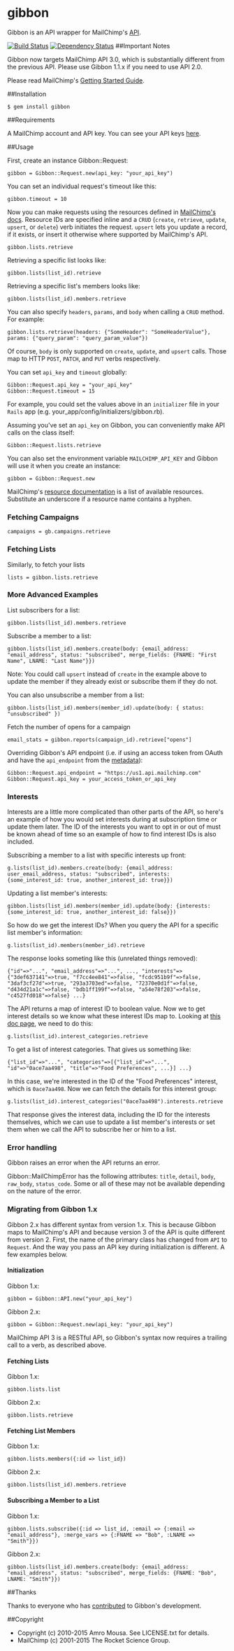 # gibbon

Gibbon is an API wrapper for MailChimp's [API](http://kb.mailchimp.com/api/).

[![Build Status](https://secure.travis-ci.org/amro/gibbon.png)](http://travis-ci.org/amro/gibbon)
[![Dependency Status](https://gemnasium.com/amro/gibbon.png)](https://gemnasium.com/amro/gibbon)
##Important Notes

Gibbon now targets MailChimp API 3.0, which is substantially different from the previous API. Please use Gibbon 1.1.x if you need to use API 2.0.

Please read MailChimp's [Getting Started Guide](http://kb.mailchimp.com/api/article/api-3-overview).

##Installation

    $ gem install gibbon

##Requirements

A MailChimp account and API key. You can see your API keys [here](http://admin.mailchimp.com/account/api).

##Usage

First, create an instance Gibbon::Request:

    gibbon = Gibbon::Request.new(api_key: "your_api_key")

You can set an individual request's timeout like this:

    gibbon.timeout = 10

Now you can make requests using the resources defined in [MailChimp's docs](http://kb.mailchimp.com/api/resources). Resource IDs
are specified inline and a `CRUD` (`create`, `retrieve`, `update`, `upsert`, or `delete`) verb initiates the request. `upsert` lets you update a record, if it exists, or insert it otherwise where supported by MailChimp's API.

    gibbon.lists.retrieve

Retrieving a specific list looks like:

    gibbon.lists(list_id).retrieve

Retrieving a specific list's members looks like:

    gibbon.lists(list_id).members.retrieve

You can also specify `headers`, `params`, and `body` when calling a `CRUD` method. For example:

    gibbon.lists.retrieve(headers: {"SomeHeader": "SomeHeaderValue"}, params: {"query_param": "query_param_value"})

Of course, `body` is only supported on `create`, `update`, and `upsert` calls. Those map to HTTP `POST`, `PATCH`, and `PUT` verbs respectively.

You can set `api_key` and `timeout` globally:

    Gibbon::Request.api_key = "your_api_key"
    Gibbon::Request.timeout = 15

For example, you could set the values above in an `initializer` file in your `Rails` app (e.g. your\_app/config/initializers/gibbon.rb).

Assuming you've set an `api_key` on Gibbon, you can conveniently make API calls on the class itself:

    Gibbon::Request.lists.retrieve

You can also set the environment variable `MAILCHIMP_API_KEY` and Gibbon will use it when you create an instance:

    gibbon = Gibbon::Request.new

MailChimp's [resource documentation](http://kb.mailchimp.com/api/resources) is a list of available resources. Substitute an underscore if
a resource name contains a hyphen.

### Fetching Campaigns

    campaigns = gb.campaigns.retrieve

### Fetching Lists

Similarly, to fetch your lists

    lists = gibbon.lists.retrieve

### More Advanced Examples

List subscribers for a list:

    gibbon.lists(list_id).members.retrieve

Subscribe a member to a list:

    gibbon.lists(list_id).members.create(body: {email_address: "email_address", status: "subscribed", merge_fields: {FNAME: "First Name", LNAME: "Last Name"}})

Note: You could call `upsert` instead of `create` in the example above to update the member if they already exist or subscribe them if they do not.

You can also unsubscribe a member from a list:

    gibbon.lists(list_id).members(member_id).update(body: { status: "unsubscribed" })

Fetch the number of opens for a campaign

    email_stats = gibbon.reports(campaign_id).retrieve["opens"]

Overriding Gibbon's API endpoint (i.e. if using an access token from OAuth and have the `api_endpoint` from the [metadata](http://apidocs.mailchimp.com/oauth2/)):

    Gibbon::Request.api_endpoint = "https://us1.api.mailchimp.com"
    Gibbon::Request.api_key = your_access_token_or_api_key

### Interests

Interests are a little more complicated than other parts of the API, so here's an example of how you would set interests during at subscription time or update them later. The ID of the interests you want to opt in or out of must be known ahead of time so an example of how to find interest IDs is also included.

Subscribing a member to a list with specific interests up front:

    g.lists(list_id).members.create(body: {email_address: user_email_address, status: "subscribed", interests: {some_interest_id: true, another_interest_id: true}})

Updating a list member's interests:

    gibbon.lists(list_id).members(member_id).update(body: {interests: {some_interest_id: true, another_interest_id: false}})

So how do we get the interest IDs? When you query the API for a specific list member's information:

    g.lists(list_id).members(member_id).retrieve

The response looks someting like this (unrelated things removed):

    {"id"=>"...", "email_address"=>"...", ..., "interests"=>{"3def637141"=>true, "f7cc4ee841"=>false, "fcdc951b9f"=>false, "3daf3cf27d"=>true, "293a3703ed"=>false, "72370e0d1f"=>false, "d434d21a1c"=>false, "bdb1ff199f"=>false, "a54e78f203"=>false, "c4527fd018"=>false} ...}

The API returns a map of interest ID to boolean value. Now we to get interest details so we know what these interest IDs map to. Looking at [this doc page](http://kb.mailchimp.com/api/resources/lists/interest-categories/interests/lists-interests-collection), we need to do this:

    g.lists(list_id).interest_categories.retrieve

To get a list of interest categories. That gives us something like:

    {"list_id"=>"...", "categories"=>[{"list_id"=>"...", "id"=>"0ace7aa498", "title"=>"Food Preferences", ...}] ...}

In this case, we're interested in the ID of the "Food Preferences" interest, which is `0ace7aa498`. Now we can fetch the details for this interest group:

    g.lists(list_id).interest_categories("0ace7aa498").interests.retrieve

That response gives the interest data, including the ID for the interests themselves, which we can use to update a list member's interests or set them when we call the API to subscribe her or him to a list.

### Error handling

Gibbon raises an error when the API returns an error.

Gibbon::MailChimpError has the following attributes: `title`, `detail`, `body`, `raw_body`, `status_code`. Some or all of these may not be
available depending on the nature of the error.

### Migrating from Gibbon 1.x

Gibbon 2.x has different syntax from version 1.x. This is because Gibbon maps to MailChimp's API and because version 3 of the API is quite different from version 2. First, the name of the primary class has changed from `API` to `Request`. And the way you pass an API key during initialization is different. A few examples below.

#### Initialization

Gibbon 1.x:

    gibbon = Gibbon::API.new("your_api_key")
    
Gibbon 2.x:

    gibbon = Gibbon::Request.new(api_key: "your_api_key")

MailChimp API 3 is a RESTful API, so Gibbon's syntax now requires a trailing call to a verb, as described above.

#### Fetching Lists

Gibbon 1.x:

    gibbon.lists.list
    
Gibbon 2.x:

    gibbon.lists.retrieve

#### Fetching List Members

Gibbon 1.x:

    gibbon.lists.members({:id => list_id})
    
Gibbon 2.x:

    gibbon.lists(list_id).members.retrieve

#### Subscribing a Member to a List

Gibbon 1.x:

    gibbon.lists.subscribe({:id => list_id, :email => {:email => "email_address"}, :merge_vars => {:FNAME => "Bob", :LNAME => "Smith"}})
    
Gibbon 2.x:

    gibbon.lists(list_id).members.create(body: {email_address: "email_address", status: "subscribed", merge_fields: {FNAME: "Bob", LNAME: "Smith"}})

##Thanks

Thanks to everyone who has [contributed](https://github.com/amro/gibbon/contributors) to Gibbon's development.

##Copyright

* Copyright (c) 2010-2015 Amro Mousa. See LICENSE.txt for details.
* MailChimp (c) 2001-2015 The Rocket Science Group.
